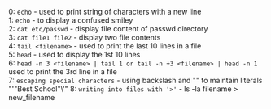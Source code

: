 0: `echo` - used to print string of characters with a new line  
1: `echo` - to display a confused smiley  
2: `cat etc/passwd` - display file content of passwd directory  
3: `cat file1 file2` - display two file contents  
4: `tail <filename>` - used to print the last 10 lines in a file  
5: `head` - used to display the 1st 10 lines  
6: `head -n 3 <filename> | tail 1 or tail -n +3 <filename> | head -n 1` used to print the 3rd line in a file  
7: `escaping special characters` - using backslash and "" to maintain literals "'\"Best School\"\\'"
8: `writing into files with '>'` - ls -la filename > new_filename  
